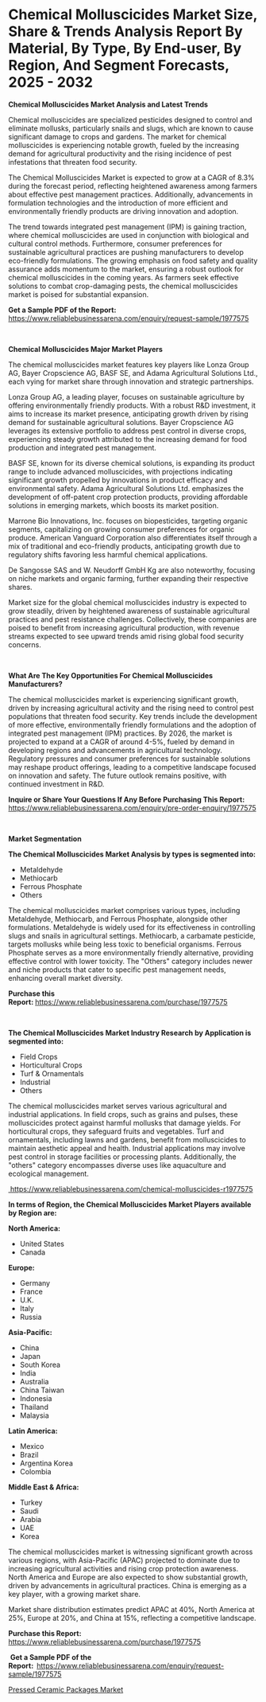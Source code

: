 <p><h1>Chemical Molluscicides Market Size, Share & Trends Analysis Report By Material, By Type, By End-user, By Region, And Segment Forecasts, 2025 - 2032</h1></p><p><strong>Chemical Molluscicides Market Analysis and Latest Trends</strong></p>
<p><p>Chemical molluscicides are specialized pesticides designed to control and eliminate mollusks, particularly snails and slugs, which are known to cause significant damage to crops and gardens. The market for chemical molluscicides is experiencing notable growth, fueled by the increasing demand for agricultural productivity and the rising incidence of pest infestations that threaten food security. </p><p>The Chemical Molluscicides Market is expected to grow at a CAGR of 8.3% during the forecast period, reflecting heightened awareness among farmers about effective pest management practices. Additionally, advancements in formulation technologies and the introduction of more efficient and environmentally friendly products are driving innovation and adoption. </p><p>The trend towards integrated pest management (IPM) is gaining traction, where chemical molluscicides are used in conjunction with biological and cultural control methods. Furthermore, consumer preferences for sustainable agricultural practices are pushing manufacturers to develop eco-friendly formulations. The growing emphasis on food safety and quality assurance adds momentum to the market, ensuring a robust outlook for chemical molluscicides in the coming years. As farmers seek effective solutions to combat crop-damaging pests, the chemical molluscicides market is poised for substantial expansion.</p></p>
<p><strong>Get a Sample PDF of the Report:&nbsp;</strong> <a href="https://www.reliablebusinessarena.com/enquiry/request-sample/1977575?utm_campaign=2041&utm_medium=2&utm_source=Github&utm_content=ia&utm_term=04022025&utm_id=chemical-molluscicides">https://www.reliablebusinessarena.com/enquiry/request-sample/1977575</a></p>
<p>&nbsp;</p>
<p><strong>Chemical Molluscicides Major Market Players</strong></p>
<p><p>The chemical molluscicides market features key players like Lonza Group AG, Bayer Cropscience AG, BASF SE, and Adama Agricultural Solutions Ltd., each vying for market share through innovation and strategic partnerships.</p><p>Lonza Group AG, a leading player, focuses on sustainable agriculture by offering environmentally friendly products. With a robust R&D investment, it aims to increase its market presence, anticipating growth driven by rising demand for sustainable agricultural solutions. Bayer Cropscience AG leverages its extensive portfolio to address pest control in diverse crops, experiencing steady growth attributed to the increasing demand for food production and integrated pest management.</p><p>BASF SE, known for its diverse chemical solutions, is expanding its product range to include advanced molluscicides, with projections indicating significant growth propelled by innovations in product efficacy and environmental safety. Adama Agricultural Solutions Ltd. emphasizes the development of off-patent crop protection products, providing affordable solutions in emerging markets, which boosts its market position.</p><p>Marrone Bio Innovations, Inc. focuses on biopesticides, targeting organic segments, capitalizing on growing consumer preferences for organic produce. American Vanguard Corporation also differentiates itself through a mix of traditional and eco-friendly products, anticipating growth due to regulatory shifts favoring less harmful chemical applications.</p><p>De Sangosse SAS and W. Neudorff GmbH Kg are also noteworthy, focusing on niche markets and organic farming, further expanding their respective shares.</p><p>Market size for the global chemical molluscicides industry is expected to grow steadily, driven by heightened awareness of sustainable agricultural practices and pest resistance challenges. Collectively, these companies are poised to benefit from increasing agricultural production, with revenue streams expected to see upward trends amid rising global food security concerns.</p></p>
<p>&nbsp;</p>
<p><strong>What Are The Key Opportunities For Chemical Molluscicides Manufacturers?</strong></p>
<p><p>The chemical molluscicides market is experiencing significant growth, driven by increasing agricultural activity and the rising need to control pest populations that threaten food security. Key trends include the development of more effective, environmentally friendly formulations and the adoption of integrated pest management (IPM) practices. By 2026, the market is projected to expand at a CAGR of around 4-5%, fueled by demand in developing regions and advancements in agricultural technology. Regulatory pressures and consumer preferences for sustainable solutions may reshape product offerings, leading to a competitive landscape focused on innovation and safety. The future outlook remains positive, with continued investment in R&D.</p></p>
<p><strong>Inquire or Share Your Questions If Any Before Purchasing This Report:</strong> <a href="https://www.reliablebusinessarena.com/enquiry/pre-order-enquiry/1977575?utm_campaign=2041&utm_medium=2&utm_source=Github&utm_content=ia&utm_term=04022025&utm_id=chemical-molluscicides">https://www.reliablebusinessarena.com/enquiry/pre-order-enquiry/1977575</a></p>
<p>&nbsp;</p>
<p><strong>Market Segmentation</strong></p>
<p><strong>The Chemical Molluscicides Market Analysis by types is segmented into:</strong></p>
<p><ul><li>Metaldehyde</li><li>Methiocarb</li><li>Ferrous Phosphate</li><li>Others</li></ul></p>
<p><p>The chemical molluscicides market comprises various types, including Metaldehyde, Methiocarb, and Ferrous Phosphate, alongside other formulations. Metaldehyde is widely used for its effectiveness in controlling slugs and snails in agricultural settings. Methiocarb, a carbamate pesticide, targets mollusks while being less toxic to beneficial organisms. Ferrous Phosphate serves as a more environmentally friendly alternative, providing effective control with lower toxicity. The "Others" category includes newer and niche products that cater to specific pest management needs, enhancing overall market diversity.</p></p>
<p><strong>Purchase this Report:&nbsp;</strong><a href="https://www.reliablebusinessarena.com/purchase/1977575?utm_campaign=2041&utm_medium=2&utm_source=Github&utm_content=ia&utm_term=04022025&utm_id=chemical-molluscicides">https://www.reliablebusinessarena.com/purchase/1977575</a></p>
<p>&nbsp;</p>
<p><strong>The Chemical Molluscicides Market Industry Research by Application is segmented into:</strong></p>
<p><ul><li>Field Crops</li><li>Horticultural Crops</li><li>Turf & Ornamentals</li><li>Industrial</li><li>Others</li></ul></p>
<p><p>The chemical molluscicides market serves various agricultural and industrial applications. In field crops, such as grains and pulses, these molluscicides protect against harmful mollusks that damage yields. For horticultural crops, they safeguard fruits and vegetables. Turf and ornamentals, including lawns and gardens, benefit from molluscicides to maintain aesthetic appeal and health. Industrial applications may involve pest control in storage facilities or processing plants. Additionally, the "others" category encompasses diverse uses like aquaculture and ecological management.</p></p>
<p><a href="https://www.reliablebusinessarena.com/chemical-molluscicides-r1977575?utm_campaign=2041&utm_medium=2&utm_source=Github&utm_content=ia&utm_term=04022025&utm_id=chemical-molluscicides">&nbsp;https://www.reliablebusinessarena.com/chemical-molluscicides-r1977575</a></p>
<p><strong>In terms of Region, the Chemical Molluscicides Market Players available by Region are:</strong></p>
<p>
    <p> <strong> North America: </strong>
        <ul>
            <li>United States</li>
            <li>Canada</li>
        </ul>
        </p> 
    <p> <strong> Europe: </strong>
        <ul>
            <li>Germany</li>
            <li>France</li>
            <li>U.K.</li>
            <li>Italy</li>
            <li>Russia</li>
        </ul>
        </p> 
    <p> <strong> Asia-Pacific: </strong>
        <ul>
            <li>China</li>
            <li>Japan</li>
            <li>South Korea</li>
            <li>India</li>
            <li>Australia</li>
            <li>China Taiwan</li>
            <li>Indonesia</li>
            <li>Thailand</li>
            <li>Malaysia</li>
        </ul>
        </p> 
    <p> <strong> Latin America: </strong>
        <ul>
            <li>Mexico</li>
            <li>Brazil</li>
            <li>Argentina Korea</li>
            <li>Colombia</li>
        </ul>
        </p> 
    <p> <strong> Middle East & Africa: </strong>
        <ul>
            <li>Turkey</li>
            <li>Saudi</li>
            <li>Arabia</li>
            <li>UAE</li>
            <li>Korea</li>
        </ul>
    </p>
    </p>
<p><p>The chemical molluscicides market is witnessing significant growth across various regions, with Asia-Pacific (APAC) projected to dominate due to increasing agricultural activities and rising crop protection awareness. North America and Europe are also expected to show substantial growth, driven by advancements in agricultural practices. China is emerging as a key player, with a growing market share. </p><p>Market share distribution estimates predict APAC at 40%, North America at 25%, Europe at 20%, and China at 15%, reflecting a competitive landscape.</p></p>
<p><strong>Purchase this Report: </strong><a href="https://www.reliablebusinessarena.com/purchase/1977575?utm_campaign=2041&utm_medium=2&utm_source=Github&utm_content=ia&utm_term=04022025&utm_id=chemical-molluscicides">https://www.reliablebusinessarena.com/purchase/1977575</a></p>
<p>&nbsp;<strong>Get a Sample PDF of the Report:&nbsp;&nbsp;</strong><a href="https://www.reliablebusinessarena.com/enquiry/request-sample/1977575?utm_campaign=2041&utm_medium=2&utm_source=Github&utm_content=ia&utm_term=04022025&utm_id=chemical-molluscicides">https://www.reliablebusinessarena.com/enquiry/request-sample/1977575</a></p>
<p><strong></strong></p>
<p><p><a href="https://github.com/JakirUddin651/Market-Research-Report-List-1/blob/main/pressed-ceramic-packages-market.md?utm_campaign=2041&utm_medium=2&utm_source=Github&utm_content=ia&utm_term=04022025&utm_id=chemical-molluscicides">Pressed Ceramic Packages Market</a></p></p>